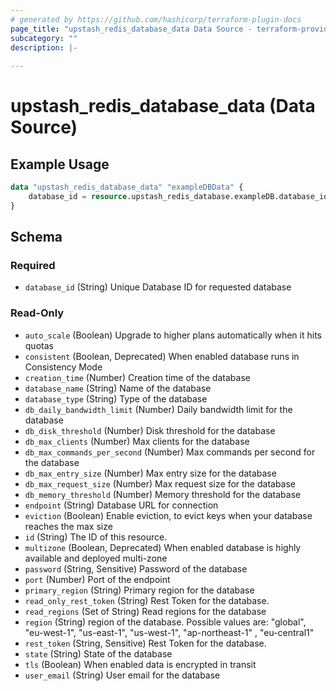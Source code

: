 ```yaml
---
# generated by https://github.com/hashicorp/terraform-plugin-docs
page_title: "upstash_redis_database_data Data Source - terraform-provider-upstash"
subcategory: ""
description: |-
  
---
```


# upstash_redis_database_data (Data Source)



## Example Usage

```terraform
data "upstash_redis_database_data" "exampleDBData" {
    database_id = resource.upstash_redis_database.exampleDB.database_id
}
```

<!-- schema generated by tfplugindocs -->
## Schema

### Required

- `database_id` (String) Unique Database ID for requested database

### Read-Only

- `auto_scale` (Boolean) Upgrade to higher plans automatically when it hits quotas
- `consistent` (Boolean, Deprecated) When enabled database runs in Consistency Mode
- `creation_time` (Number) Creation time of the database
- `database_name` (String) Name of the database
- `database_type` (String) Type of the database
- `db_daily_bandwidth_limit` (Number) Daily bandwidth limit for the database
- `db_disk_threshold` (Number) Disk threshold for the database
- `db_max_clients` (Number) Max clients for the database
- `db_max_commands_per_second` (Number) Max commands per second for the database
- `db_max_entry_size` (Number) Max entry size for the database
- `db_max_request_size` (Number) Max request size for the database
- `db_memory_threshold` (Number) Memory threshold for the database
- `endpoint` (String) Database URL for connection
- `eviction` (Boolean) Enable eviction, to evict keys when your database reaches the max size
- `id` (String) The ID of this resource.
- `multizone` (Boolean, Deprecated) When enabled database is highly available and deployed multi-zone
- `password` (String, Sensitive) Password of the database
- `port` (Number) Port of the endpoint
- `primary_region` (String) Primary region for the database
- `read_only_rest_token` (String) Rest Token for the database.
- `read_regions` (Set of String) Read regions for the database
- `region` (String) region of the database. Possible values are: "global", "eu-west-1", "us-east-1", "us-west-1", "ap-northeast-1" , "eu-central1"
- `rest_token` (String, Sensitive) Rest Token for the database.
- `state` (String) State of the database
- `tls` (Boolean) When enabled data is encrypted in transit
- `user_email` (String) User email for the database
